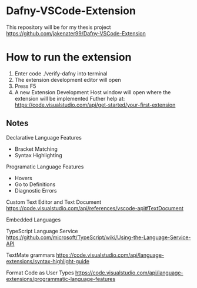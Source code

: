 # Dafny-VSCode-Extension
This repository will be for my thesis project
https://github.com/jakenater99/Dafny-VSCode-Extension

# How to run the extension
1. Enter code ./verify-dafny into terminal
2. The extension development editor will open
3. Press F5
4. A new Extension Development Host window will open where the extension will be implemented
Futher help at: https://code.visualstudio.com/api/get-started/your-first-extension 

## Notes
Declarative Language Features
- Bracket Matching
- Syntax Highlighting

Programatic Language Features
- Hovers
- Go to Definitions
- Diagnostic Errors

Custom Text Editor and Text Document
https://code.visualstudio.com/api/references/vscode-api#TextDocument 

Embedded Languages

TypeScript Language Service
https://github.com/microsoft/TypeScript/wiki/Using-the-Language-Service-API 

TextMate grammars
https://code.visualstudio.com/api/language-extensions/syntax-highlight-guide

Format Code as User Types
https://code.visualstudio.com/api/language-extensions/programmatic-language-features 